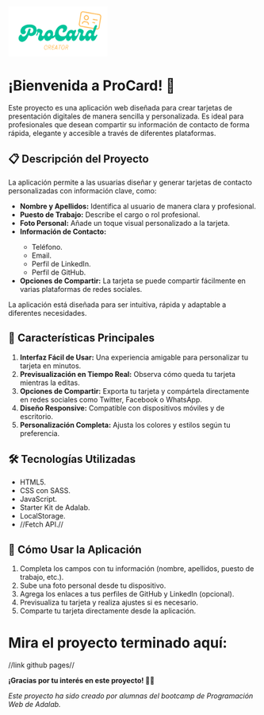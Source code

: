 <img src="src/images/ProCard-logo.png" alt="Logo ProCard" width="200" height="100">

<h1>¡Bienvenida a ProCard!  🎉 </h1>

<p>Este proyecto es una aplicación web diseñada para crear tarjetas de presentación digitales de manera sencilla y personalizada. Es ideal para profesionales que desean compartir su información de contacto de forma rápida, elegante y accesible a través de diferentes plataformas.</p>

<h2>📋 Descripción del Proyecto</h2>

La aplicación permite a las usuarias diseñar y generar tarjetas de contacto personalizadas con información clave, como:
<ul>
  <li><b>Nombre y Apellidos:</b> Identifica al usuario de manera clara y profesional.</li>
  <li><b>Puesto de Trabajo:</b> Describe el cargo o rol profesional.</li>
  <li><b>Foto Personal:</b> Añade un toque visual personalizado a la tarjeta.</li>
 <li><b>Información de Contacto:</b></li>
       <ul><li>Teléfono.</li>
        <li>Email.</li>
        <li>Perfil de LinkedIn.</li>
        <li>Perfil de GitHub.</li></ul>
  <li><b>Opciones de Compartir:</b> La tarjeta se puede compartir fácilmente en varias plataformas de redes sociales.</li>
</ul>
La aplicación está diseñada para ser intuitiva, rápida y adaptable a diferentes necesidades.

<h2>🚀 Características Principales</h2>
<ol>
 	<li><b>Interfaz Fácil de Usar:</b> Una experiencia amigable para personalizar tu tarjeta en minutos.</li>
	<li><b>Previsualización en Tiempo Real:</b> Observa cómo queda tu tarjeta mientras la editas.</li>
	<li><b>Opciones de Compartir:</b> Exporta tu tarjeta y compártela directamente en redes sociales como Twitter, Facebook o WhatsApp.</li>
	<li><b>Diseño Responsive:</b> Compatible con dispositivos móviles y de escritorio.</li>
	<li><b>Personalización Completa:</b> Ajusta los colores y estilos según tu preferencia.</li>
</ol>
 
 <h2>🛠️ Tecnologías Utilizadas</h2>
<ul>
  <li>HTML5.</li>
  <li>CSS con SASS.</li>
  <li>JavaScript.</li>
  <li>Starter Kit de Adalab.</li>
  <li>LocalStorage.</li>
  <li>//Fetch API.//</li>
</ul>

  <h2>📖 Cómo Usar la Aplicación</h2>
<ol>
	<li>Completa los campos con tu información (nombre, apellidos, puesto de trabajo, etc.).</li>
	<li>Sube una foto personal desde tu dispositivo.</li>
	<li>Agrega los enlaces a tus perfiles de GitHub y LinkedIn (opcional).</li>
	<li>Previsualiza tu tarjeta y realiza ajustes si es necesario.</li>
	<li>Comparte tu tarjeta directamente desde la aplicación.</li>
</ol>

<h1>Mira el proyecto terminado aquí:</h1>
<p><a>//link github pages//</a></p>

<p><b>¡Gracias por tu interés en este proyecto! 💼✨</b></p>
<p><em>Este proyecto ha sido creado por alumnas del bootcamp de Programación Web de Adalab.</em></p>
